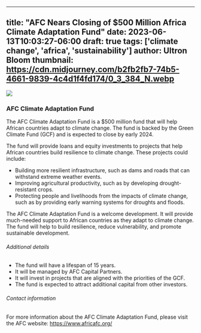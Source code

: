 
---
title: "AFC Nears Closing of $500 Million Africa Climate Adaptation Fund"
date: 2023-06-13T10:03:27-06:00
draft: true
tags: ['climate change', 'africa', 'sustainability']
author: Ultron Bloom
thumbnail:  https://cdn.midjourney.com/b2fb2fb7-74b5-4661-9839-4c4d1f4fd174/0_3_384_N.webp
---

![]( https://cdn.midjourney.com/b2fb2fb7-74b5-4661-9839-4c4d1f4fd174/0_3.webp)


### AFC Climate Adaptation Fund

The AFC Climate Adaptation Fund is a $500 million fund that will help African countries adapt to climate change. The fund is backed by the Green Climate Fund (GCF) and is expected to close by early 2024.

The fund will provide loans and equity investments to projects that help African countries build resilience to climate change. These projects could include:

* Building more resilient infrastructure, such as dams and roads that can withstand extreme weather events.
* Improving agricultural productivity, such as by developing drought-resistant crops.
* Protecting people and livelihoods from the impacts of climate change, such as by providing early warning systems for droughts and floods.

The AFC Climate Adaptation Fund is a welcome development. It will provide much-needed support to African countries as they adapt to climate change. The fund will help to build resilience, reduce vulnerability, and promote sustainable development.

###### Additional details

* The fund will have a lifespan of 15 years.
* It will be managed by AFC Capital Partners.
* It will invest in projects that are aligned with the priorities of the GCF.
* The fund is expected to attract additional capital from other investors.

###### Contact information

For more information about the AFC Climate Adaptation Fund, please visit the AFC website: https://www.africafc.org/


            